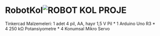 # RobotKol![ROBOT KOL PROJE](https://github.com/WOR35/RobotKol/assets/133985542/53e51884-049d-436e-96f1-eced68ef8344)

Tinkercad Malzemeleri: 1 adet	4 pil, AA, hayır 1,5 V Pil
                      * 1	Arduino Uno R3
                      * 4	250 kΩ Potansiyometre
                      * 4	Konumsal Mikro Servo
